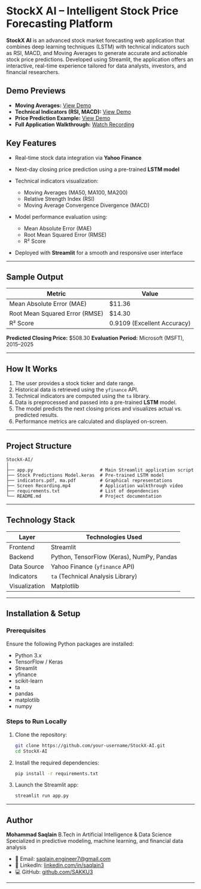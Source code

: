 
# StockX AI – Intelligent Stock Price Forecasting Platform 

**StockX AI** is an advanced stock market forecasting web application that combines deep learning techniques (LSTM) with technical indicators such as RSI, MACD, and Moving Averages to generate accurate and actionable stock price predictions. Developed using Streamlit, the application offers an interactive, real-time experience tailored for data analysts, investors, and financial researchers.



## Demo Previews

* **Moving Averages:** [View Demo](https://drive.google.com/file/d/1vP5HFN8jBzvP8HYQmBMEwgEOtaTo_ex6/view?usp=sharing)
* **Technical Indicators (RSI, MACD):** [View Demo](https://drive.google.com/file/d/1rTtuGLmlbDFcfPfpXqcl3rtkVTqvFdjf/view?usp=sharing)
* **Price Prediction Example:** [View Demo](https://drive.google.com/file/d/1IoznqKGHkYxytWyPPnJMQRpGvXASTiHp/view?usp=sharing)
* **Full Application Walkthrough:** [Watch Recording](https://drive.google.com/file/d/1-I_LfmYrw9-WQHm5734QHSIFEoUVcXf7/view?usp=sharing)



## Key Features

* Real-time stock data integration via **Yahoo Finance**
* Next-day closing price prediction using a pre-trained **LSTM model**
* Technical indicators visualization:

  * Moving Averages (MA50, MA100, MA200)
  * Relative Strength Index (RSI)
  * Moving Average Convergence Divergence (MACD)
* Model performance evaluation using:

  * Mean Absolute Error (MAE)
  * Root Mean Squared Error (RMSE)
  * R² Score
* Deployed with **Streamlit** for a smooth and responsive user interface

---

## Sample Output

| Metric                         | Value                       |
| ------------------------------ | --------------------------- |
| Mean Absolute Error (MAE)      | \$11.36                     |
| Root Mean Squared Error (RMSE) | \$14.30                     |
| R² Score                       | 0.9109 (Excellent Accuracy) |

**Predicted Closing Price:** \$508.30
**Evaluation Period:** Microsoft (MSFT), 2015–2025

---

## How It Works

1. The user provides a stock ticker and date range.
2. Historical data is retrieved using the `yfinance` API.
3. Technical indicators are computed using the `ta` library.
4. Data is preprocessed and passed into a pre-trained **LSTM** model.
5. The model predicts the next closing prices and visualizes actual vs. predicted results.
6. Performance metrics are calculated and displayed on-screen.

---

## Project Structure

```
StockX-AI/
│
├── app.py                         # Main Streamlit application script
├── Stock Predictions Model.keras  # Pre-trained LSTM model
├── indicators.pdf, ma.pdf         # Graphical representations
├── Screen Recording.mp4           # Application walkthrough video
├── requirements.txt               # List of dependencies
└── README.md                      # Project documentation
```

---

## Technology Stack

| Layer         | Technologies Used                         |
| ------------- | ----------------------------------------- |
| Frontend      | Streamlit                                 |
| Backend       | Python, TensorFlow (Keras), NumPy, Pandas |
| Data Source   | Yahoo Finance (`yfinance` API)            |
| Indicators    | `ta` (Technical Analysis Library)         |
| Visualization | Matplotlib                                |

---

## Installation & Setup

### Prerequisites

Ensure the following Python packages are installed:

* Python 3.x
* TensorFlow / Keras
* Streamlit
* yfinance
* scikit-learn
* ta
* pandas
* matplotlib
* numpy

### Steps to Run Locally

1. Clone the repository:

   ```bash
   git clone https://github.com/your-username/StockX-AI.git
   cd StockX-AI
   ```

2. Install the required dependencies:

   ```bash
   pip install -r requirements.txt
   ```

3. Launch the Streamlit app:

   ```bash
   streamlit run app.py
   ```

---

## Author

**Mohammad Saqlain**
B.Tech in Artificial Intelligence & Data Science
Specialized in predictive modeling, machine learning, and financial data analysis

* 📧 Email: [saqlain.engineer7@gmail.com](mailto:saqlain.engineer7@gmail.com)
* 🔗 LinkedIn: [linkedin.com/in/saqlain3](https://linkedin.com/in/saqlain3)
* 💻 GitHub: [github.com/SAKKU3](https://github.com/SAKKU3)

---

